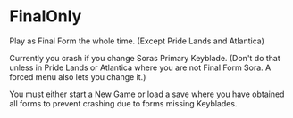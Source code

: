 # FinalOnly

Play as Final Form the whole time. (Except Pride Lands and Atlantica)

Currently you crash if you change Soras Primary Keyblade. (Don't do that unless in Pride Lands or Atlantica where you are not Final Form Sora. A forced menu also lets you change it.)

You must either start a New Game or load a save where you have obtained all forms to prevent crashing due to forms missing Keyblades.
